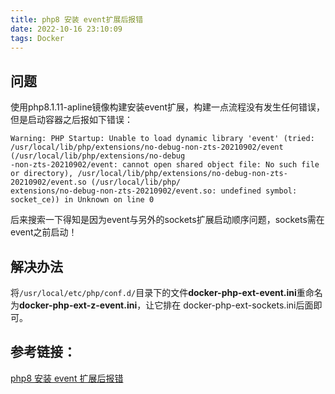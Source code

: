 ```yaml
---
title: php8 安装 event扩展后报错
date: 2022-10-16 23:10:09
tags: Docker
---
```


## 问题

使用php8.1.11-apline镜像构建安装event扩展，构建一点流程没有发生任何错误，但是启动容器之后报如下错误：

```
Warning: PHP Startup: Unable to load dynamic library 'event' (tried: /usr/local/lib/php/extensions/no-debug-non-zts-20210902/event (/usr/local/lib/php/extensions/no-debug
-non-zts-20210902/event: cannot open shared object file: No such file or directory), /usr/local/lib/php/extensions/no-debug-non-zts-20210902/event.so (/usr/local/lib/php/
extensions/no-debug-non-zts-20210902/event.so: undefined symbol: socket_ce)) in Unknown on line 0

```

后来搜索一下得知是因为event与另外的sockets扩展启动顺序问题，sockets需在event之前启动！

## 解决办法

将`/usr/local/etc/php/conf.d/`目录下的文件**docker-php-ext-event.ini**重命名为**docker-php-ext-z-event.ini**，让它排在 docker-php-ext-sockets.ini后面即可。

## 参考链接：

[php8 安装 event 扩展后报错](https://www.yangdx.com/2022/08/219.html)

